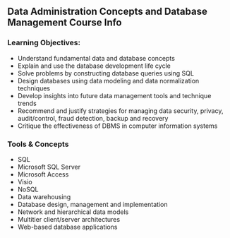 

## Data Administration Concepts and Database Management Course Info
### Learning Objectives:
* Understand fundamental data and database concepts
* Explain and use the database development life cycle
* Solve problems by constructing database queries using SQL
* Design databases using data modeling and data normalization techniques
* Develop insights into future data management tools and technique trends
* Recommend and justify strategies for managing data security, privacy, audit/control, fraud detection, backup and recovery
* Critique the effectiveness of DBMS in computer information systems

### Tools & Concepts
* SQL
* Microsoft SQL Server
* Microsoft Access
* Visio
* NoSQL
* Data warehousing
* Database design, management and implementation
* Network and hierarchical data models
* Multitier client/server architectures
* Web-based database applications
